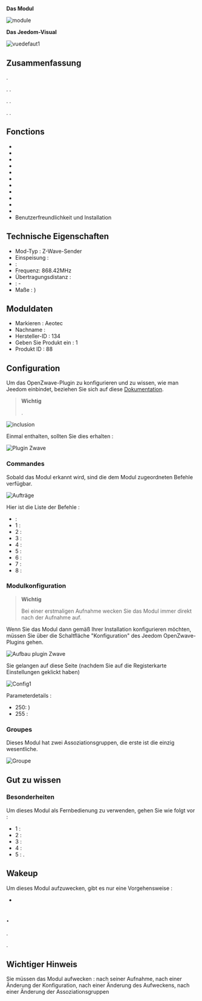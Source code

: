# 

**Das Modul**

![module](images/aeotec.keyfob-gen5/module.jpg)

**Das Jeedom-Visual**

![vuedefaut1](images/aeotec.keyfob-gen5/vuedefaut1.jpg)

## Zusammenfassung

.

. .

. .

. .

## Fonctions

-   
-   
-   
-   
-   
-   
-   
-   
-   
-   
-   
-   Benutzerfreundlichkeit und Installation

## Technische Eigenschaften

-   Mod-Typ : Z-Wave-Sender
-   Einspeisung : 
-    : 
-   Frequenz: 868.42MHz
-   Übertragungsdistanz : 
-    : -
-   Maße : )

## Moduldaten

-   Markieren : Aeotec
-   Nachname : 
-   Hersteller-ID : 134
-   Geben Sie Produkt ein : 1
-   Produkt ID : 88

## Configuration

Um das OpenZwave-Plugin zu konfigurieren und zu wissen, wie man Jeedom einbindet, beziehen Sie sich auf diese [Dokumentation](https://doc.jeedom.com/de_DE/plugins/automation%20protocol/openzwave/).

> **Wichtig**
>
> .

![inclusion](images/aeotec.keyfob-gen5/inclusion.jpg)

Einmal enthalten, sollten Sie dies erhalten :

![Plugin Zwave](images/aeotec.keyfob-gen5/information.jpg)

### Commandes

Sobald das Modul erkannt wird, sind die dem Modul zugeordneten Befehle verfügbar.

![Aufträge](images/aeotec.keyfob-gen5/commandes.jpg)

Hier ist die Liste der Befehle :

-    : 
  - 1 : 
  - 2 : 
  - 3 : 
  - 4 : 
  - 5 : 
  - 6 : 
  - 7 : 
  - 8 : 

### Modulkonfiguration

> **Wichtig**
>
> Bei einer erstmaligen Aufnahme wecken Sie das Modul immer direkt nach der Aufnahme auf.

Wenn Sie das Modul dann gemäß Ihrer Installation konfigurieren möchten, müssen Sie über die Schaltfläche "Konfiguration" des Jeedom OpenZwave-Plugins gehen.

![Aufbau plugin Zwave](images/plugin/bouton_configuration.jpg)

Sie gelangen auf diese Seite (nachdem Sie auf die Registerkarte Einstellungen geklickt haben)

![Config1](images/aeotec.keyfob-gen5/config1.jpg)

Parameterdetails :

-   250: )
-   255 : 

### Groupes

Dieses Modul hat zwei Assoziationsgruppen, die erste ist die einzig wesentliche.

![Groupe](images/aeotec.keyfob-gen5/groupe.jpg)

##  Gut zu wissen

### Besonderheiten

Um dieses Modul als Fernbedienung zu verwenden, gehen Sie wie folgt vor :

-   1 : 
-   2 : 
-   3 : 
-   4 : 
-   5 : .

## Wakeup

Um dieses Modul aufzuwecken, gibt es nur eine Vorgehensweise :

-   

## .

.

.

## Wichtiger Hinweis

Sie müssen das Modul aufwecken : nach seiner Aufnahme, nach einer Änderung der Konfiguration, nach einer Änderung des Aufweckens, nach einer Änderung der Assoziationsgruppen

